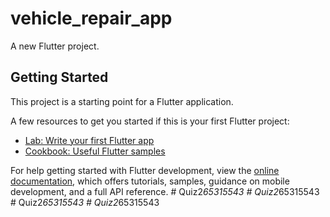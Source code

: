 # vehicle_repair_app

A new Flutter project.

## Getting Started

This project is a starting point for a Flutter application.

A few resources to get you started if this is your first Flutter project:

- [Lab: Write your first Flutter app](https://docs.flutter.dev/get-started/codelab)
- [Cookbook: Useful Flutter samples](https://docs.flutter.dev/cookbook)

For help getting started with Flutter development, view the
[online documentation](https://docs.flutter.dev/), which offers tutorials,
samples, guidance on mobile development, and a full API reference.
#   Q u i z 2 _ 6 5 3 1 5 5 4 3  
 #   Q u i z 2 _ 6 5 3 1 5 5 4 3  
 #   Q u i z 2 _ 6 5 3 1 5 5 4 3  
 #   Q u i z 2 _ 6 5 3 1 5 5 4 3  
 